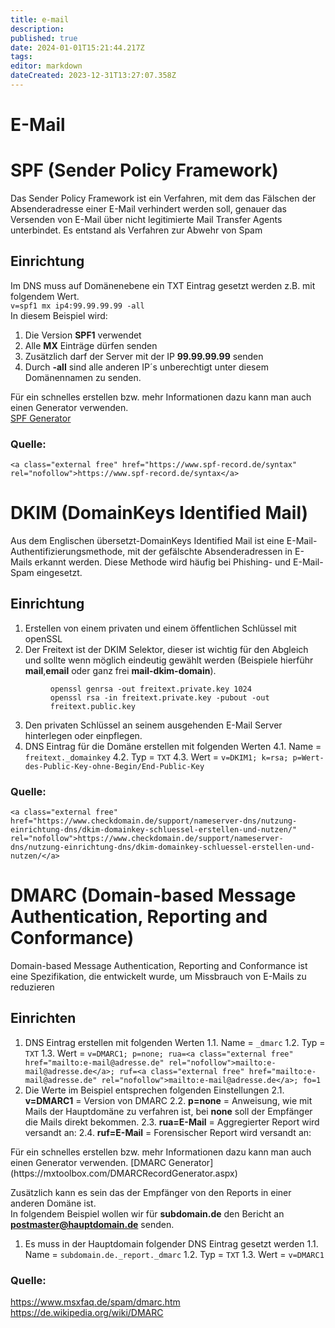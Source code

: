 ```yaml
---
title: e-mail
description: 
published: true
date: 2024-01-01T15:21:44.217Z
tags: 
editor: markdown
dateCreated: 2023-12-31T13:27:07.358Z
---
```


# E-Mail

# <span id="bkmrk-"></span><span class="mw-headline" id="bkmrk-spf-%28sender-policy-f-1">SPF (Sender Policy Framework)</span>

Das Sender Policy Framework ist ein Verfahren, mit dem das Fälschen der Absenderadresse einer E-Mail verhindert werden soll, genauer das Versenden von E-Mail über nicht legitimierte Mail Transfer Agents unterbindet. Es entstand als Verfahren zur Abwehr von Spam

## <span class="mw-headline" id="bkmrk-einrichtung-1">Einrichtung</span>

Im DNS muss auf Domänenebene ein TXT Eintrag gesetzt werden z.B. mit folgendem Wert.  
`v=spf1 mx ip4:99.99.99.99 -all`  
In diesem Beispiel wird:
1. Die Version **SPF1** verwendet
2. Alle **MX** Einträge dürfen senden
3. Zusätzlich darf der Server mit der IP **99.99.99.99** senden
4. Durch **-all** sind alle anderen IP´s unberechtigt unter diesem Domänennamen zu senden.

Für ein schnelles erstellen bzw. mehr Informationen dazu kann man auch einen Generator verwenden.  
[SPF Generator](https://mxtoolbox.com/SPFRecordGenerator.aspx)

### <span class="mw-headline" id="bkmrk-quelle%3A-1">Quelle:</span>

```
<a class="external free" href="https://www.spf-record.de/syntax" rel="nofollow">https://www.spf-record.de/syntax</a>
```

# <span id="bkmrk--1"></span><span class="mw-headline" id="bkmrk-dkim-%28domainkeys-ide-1">DKIM (DomainKeys Identified Mail)</span>

Aus dem Englischen übersetzt-DomainKeys Identified Mail ist eine E-Mail-Authentifizierungsmethode, mit der gefälschte Absenderadressen in E-Mails erkannt werden. Diese Methode wird häufig bei Phishing- und E-Mail-Spam eingesetzt.

## <span class="mw-headline" id="bkmrk-einrichtung-3">Einrichtung</span>

1. Erstellen von einem privaten und einem öffentlichen Schlüssel mit openSSL
2. Der Freitext ist der DKIM Selektor, dieser ist wichtig für den Abgleich und sollte wenn möglich eindeutig gewählt werden (Beispiele hierführ **mail**,**email** oder ganz frei **mail-dkim-domain**). <dl><dd>`openssl genrsa -out freitext.private.key 1024`</dd><dd>`openssl rsa -in freitext.private.key -pubout -out freitext.public.key`</dd></dl>
3. Den privaten Schlüssel an seinem ausgehenden E-Mail Server hinterlegen oder einpflegen.
4. DNS Eintrag für die Domäne erstellen mit folgenden Werten 
    4.1. Name = `freitext._domainkey`
    4.2. Typ = `TXT`
    4.3. Wert = `v=DKIM1; k=rsa; p=Wert-des-Public-Key-ohne-Begin/End-Public-Key`

### <span class="mw-headline" id="bkmrk-quelle%3A-3">Quelle:</span>

```
<a class="external free" href="https://www.checkdomain.de/support/nameserver-dns/nutzung-einrichtung-dns/dkim-domainkey-schluessel-erstellen-und-nutzen/" rel="nofollow">https://www.checkdomain.de/support/nameserver-dns/nutzung-einrichtung-dns/dkim-domainkey-schluessel-erstellen-und-nutzen/</a>
```

# <span id="bkmrk--2"></span><span class="mw-headline" id="bkmrk-dmarc-%28domain-based--1">DMARC (Domain-based Message Authentication, Reporting and Conformance)</span>

Domain-based Message Authentication, Reporting and Conformance ist eine Spezifikation, die entwickelt wurde, um Missbrauch von E-Mails zu reduzieren

## <span class="mw-headline" id="bkmrk-einrichten-1">Einrichten</span>

1. DNS Eintrag erstellen mit folgenden Werten 
    1.1. Name = `_dmarc`
    1.2. Typ = `TXT`
    1.3. Wert = `v=DMARC1; p=none; rua=<a class="external free" href="mailto:e-mail@adresse.de" rel="nofollow">mailto:e-mail@adresse.de</a>; ruf=<a class="external free" href="mailto:e-mail@adresse.de" rel="nofollow">mailto:e-mail@adresse.de</a>; fo=1`
2. Die Werte im Beispiel entsprechen folgenden Einstellungen 
    2.1. **v=DMARC1** = Version von DMARC
    2.2. **p=none** = Anweisung, wie mit Mails der Hauptdomäne zu verfahren ist, bei **none** soll der Empfänger die Mails direkt bekommen.
    2.3. **rua=E-Mail** = Aggregierter Report wird versandt an:
    2.4. **ruf=E-Mail** = Forensischer Report wird versandt an:

</div></div></div>Für ein schnelles erstellen bzw. mehr Informationen dazu kann man auch einen Generator verwenden.  
[DMARC Generator](https://mxtoolbox.com/DMARCRecordGenerator.aspx)

Zusätzlich kann es sein das der Empfänger von den Reports in einer anderen Domäne ist.  
In folgendem Beispiel wollen wir für **subdomain.de** den Bericht an **postmaster@hauptdomain.de** senden.

1. Es muss in der Hauptdomain folgender DNS Eintrag gesetzt werden 
    1.1. Name = `subdomain.de._report._dmarc`
    1.2. Typ = `TXT`
    1.3. Wert = `v=DMARC1`

### <span class="mw-headline" id="bkmrk-quelle%3A-5">Quelle:</span>
<a href="https://www.msxfaq.de/spam/dmarc.htm" target="_blank">https://www.msxfaq.de/spam/dmarc.htm</a>
<a href="https://de.wikipedia.org/wiki/DMARC" target="_blank">https://de.wikipedia.org/wiki/DMARC</a>

